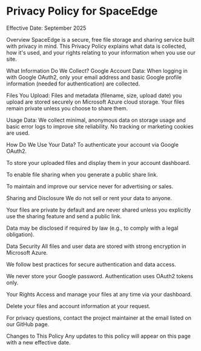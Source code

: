 # Privacy Policy for SpaceEdge

Effective Date: September 2025

Overview
SpaceEdge is a secure, free file storage and sharing service built with privacy in mind. This Privacy Policy explains what data is collected, how it's used, and your rights relating to your information when you use our site.

What Information Do We Collect?
Google Account Data: When logging in with Google OAuth2, only your email address and basic Google profile information (needed for authentication) are collected.

Files You Upload: Files and metadata (filename, size, upload date) you upload are stored securely on Microsoft Azure cloud storage. Your files remain private unless you choose to share them.

Usage Data: We collect minimal, anonymous data on storage usage and basic error logs to improve site reliability. No tracking or marketing cookies are used.

How Do We Use Your Data?
To authenticate your account via Google OAuth2.

To store your uploaded files and display them in your account dashboard.

To enable file sharing when you generate a public share link.

To maintain and improve our service never for advertising or sales.

Sharing and Disclosure
We do not sell or rent your data to anyone.

Your files are private by default and are never shared unless you explicitly use the sharing feature and send a public link.

Data may be disclosed if required by law (e.g., to comply with a legal obligation).

Data Security
All files and user data are stored with strong encryption in Microsoft Azure.

We follow best practices for secure authentication and data access.

We never store your Google password. Authentication uses OAuth2 tokens only.

Your Rights
Access and manage your files at any time via your dashboard.

Delete your files and account information at your request.

For privacy questions, contact the project maintainer at the email listed on our GitHub page.

Changes to This Policy
Any updates to this policy will appear on this page with a new effective date.
